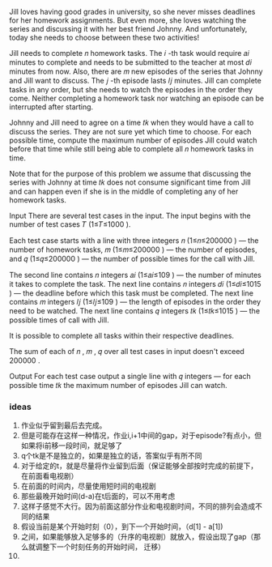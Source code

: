 Jill loves having good grades in university, so she never misses deadlines for her homework assignments. But even more, she loves watching the series and discussing it with her best friend Johnny. And unfortunately, today she needs to choose between these two activities!

Jill needs to complete 𝑛
 homework tasks. The 𝑖
-th task would require 𝑎𝑖
 minutes to complete and needs to be submitted to the teacher at most 𝑑𝑖
 minutes from now. Also, there are 𝑚
 new episodes of the series that Johnny and Jill want to discuss. The 𝑗
-th episode lasts 𝑙𝑗
 minutes. Jill can complete tasks in any order, but she needs to watch the episodes in the order they come. Neither completing a homework task nor watching an episode can be interrupted after starting.

Johnny and Jill need to agree on a time 𝑡𝑘
 when they would have a call to discuss the series. They are not sure yet which time to choose. For each possible time, compute the maximum number of episodes Jill could watch before that time while still being able to complete all 𝑛
 homework tasks in time.

Note that for the purpose of this problem we assume that discussing the series with Johnny at time 𝑡𝑘
 does not consume significant time from Jill and can happen even if she is in the middle of completing any of her homework tasks.

Input
There are several test cases in the input. The input begins with the number of test cases 𝑇
 (1≤𝑇≤1000
).

Each test case starts with a line with three integers 𝑛
 (1≤𝑛≤200000
) — the number of homework tasks, 𝑚
 (1≤𝑚≤200000
) — the number of episodes, and 𝑞
 (1≤𝑞≤200000
) — the number of possible times for the call with Jill.

The second line contains 𝑛
 integers 𝑎𝑖
 (1≤𝑎𝑖≤109
) — the number of minutes it takes to complete the task. The next line contains 𝑛
 integers 𝑑𝑖
 (1≤𝑑𝑖≤1015
) — the deadline before which this task must be completed. The next line contains 𝑚
 integers 𝑙𝑗
 (1≤𝑙𝑗≤109
) — the length of episodes in the order they need to be watched. The next line contains 𝑞
 integers 𝑡𝑘
 (1≤𝑡𝑘≤1015
) — the possible times of call with Jill.

It is possible to complete all tasks within their respective deadlines.

The sum of each of 𝑛
, 𝑚
, 𝑞
 over all test cases in input doesn't exceed 200000
.

Output
For each test case output a single line with 𝑞
 integers — for each possible time 𝑡𝑘
 the maximum number of episodes Jill can watch.

 ### ideas
 1. 作业似乎留到最后去完成。
 2. 但是可能存在这样一种情况，作业i,i+1中间的gap，对于episode?有点小，但如果将i前移一段时间，就足够了
 3. q个tk是不是独立的，如果是独立的话，答案似乎有所不同
 4. 对于给定的t，就是尽量将作业留到后面（保证能够全部按时完成的前提下，在前面看电视剧）
 5. 在前面的时间内，尽量使用短时间的电视剧
 6. 那些最晚开始时间(d-a)在t后面的，可以不用考虑
 7. 这样子感觉不大行。因为前面这部分作业和电视剧时间，不同的排列会造成不同的结果
 8. 假设当前是某个开始时刻（0），到下一个开始时间，（d[1] - a[1])
 9. 之间，如果能够放入足够多的（升序的电视剧）就放入，假设出现了gap（那么就调整下一个时刻任务的开始时间， 迁移）
 10. 